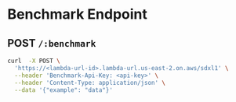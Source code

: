 # Benchmark Endpoint

## POST `/:benchmark`

```bash
curl  -X POST \
  'https://<lambda-url-id>.lambda-url.us-east-2.on.aws/sdxl1' \
  --header 'Benchmark-Api-Key: <api-key>' \
  --header 'Content-Type: application/json' \
  --data '{"example": "data"}'
```
